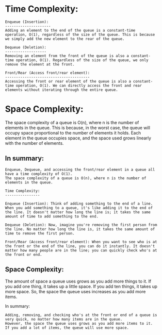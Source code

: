 Time Complexity:
================

    Enqueue (Insertion):
    ---------------------
    Adding an element to the end of the queue is a constant-time operation, O(1), regardless of the size of the queue. This is because we simply add the new element to the rear of the queue.

    Dequeue (Deletion):
    -------------------
    Removing an element from the front of the queue is also a constant-time operation, O(1). Regardless of the size of the queue, we only remove the element at the front.

    Front/Rear (Access front/rear element):
    ---------------------------------------
    Accessing the front or rear element of the queue is also a constant-time operation, O(1). We can directly access the front and rear elements without iterating through the entire queue.

Space Complexity:
==================

The space complexity of a queue is O(n), where n is the number of elements in the queue. This is because, in the worst case, the queue will occupy space proportional to the number of elements it holds. Each element in the queue occupies space, and the space used grows linearly with the number of elements.

In summary:
-----------

    Enqueue, Dequeue, and accessing the front/rear element in a queue all have a time complexity of O(1).
    The space complexity of a queue is O(n), where n is the number of elements in the queue.

    Time Complexity:
    ----------------

    Enqueue (Insertion): Think of adding something to the end of a line. When you add something to a queue, it's like adding it to the end of the line. It doesn't matter how long the line is; it takes the same amount of time to add something to the end.

    Dequeue (Deletion): Now, imagine you're removing the first person from the line. No matter how long the line is, it takes the same amount of time to remove the first person.

    Front/Rear (Access front/rear element): When you want to see who is at the front or the end of the line, you can do it instantly. It doesn't matter how many people are in the line; you can quickly check who's at the front or end.

Space Complexity:
-----------------

The amount of space a queue uses grows as you add more things to it. If you add one thing, it takes up a little space. If you add ten things, it takes up more space. So, the space the queue uses increases as you add more items.

In summary:

    Adding, removing, and checking who's at the front or end of a queue is very quick, no matter how many items are in the queue.
    However, the space the queue uses grows as you add more items to it. If you add a lot of items, the queue will use more space.
